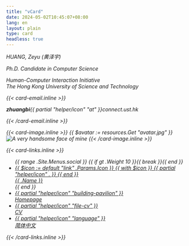 ```yaml
---
title: "vCard"
date: 2024-05-02T10:45:07+08:00
lang: en
layout: plain
type: card
headless: true
---
```


<address>

<div class="info">
  <div class="info-text">
    <p class="name">HUANG, Zeyu (黄泽宇)</p>
    <p class="position">Ph.D. Candidate in Computer Science</p>
    <p class="position">
      Human-Computer Interaction Initiative<br/>
      The Hong Kong University of Science and Technology
    </p>
    {{< card-email.inline >}}
    <p class="email"><b>zhuangbi</b>{{ partial "helper/icon" "at" }}connect.ust.hk</p>
    {{< /card-email.inline >}}
  </div>

  {{< card-image.inline >}}
    {{ $avatar := resources.Get "avatar.jpg" }}
    <img src="{{ $avatar.RelPermalink }}" id="avatar" class="avatar" loading="lazy" alt="A very handsome face of mine">
  {{< /card-image.inline >}}
</div>

{{< card-links.inline >}}
<ul class="links">
  {{ range .Site.Menus.social }}
  {{ if gt .Weight 10 }}{{ break }}{{ end }}
  <li>
    <a
      href='{{ .URL }}'
      class="icon-button"
      {{ if eq (default true .Params.newTab) true }}target="_blank" rel="noreferrer noopener"{{ end }}
      title="{{ .Name }}"
    >
      {{ $icon := default "link" .Params.Icon }}
      {{ with $icon }}
          {{ partial "helper/icon" . }}
      {{ end }}
      <div>{{ .Name }}</div>
    </a>
  </li>
  {{ end }}
  <li>
    <a
      href='https://yellowzeyu.com/en/'
      class="icon-button"
      rel="noreferrer noopener"
      title="Homepage"
    >
      {{ partial "helper/icon" "building-pavilion" }}
      <div>Homepage</div>
    </a>
  </li>
  <li>
    <a
      href='https://hkustconnect-my.sharepoint.com/:b:/g/personal/zhuangbi_connect_ust_hk/EUkzNK6hR79Gt7vpvmct484BZFsX3HfRbMC7l_GFRKi2oA?e=HftN3l'
      class="icon-button"
      rel="noreferrer noopener"
      title="CV"
    >
      {{ partial "helper/icon" "file-cv" }}
      <div>CV</div>
    </a>
  </li>
    <li>
    <a
      href='/vcard/'
      class="icon-button"
      rel="noreferrer noopener"
      title="简体中文"
    >
      {{ partial "helper/icon" "language" }}
      <div>简体中文</div>
    </a>
  </li>
</ul>
{{< /card-links.inline >}}

</address>
